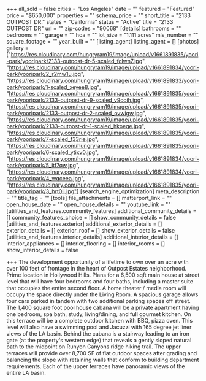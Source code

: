 +++
all_sold = false
cities = "Los Angeles"
date = ""
featured = "Featured"
price = "$650,000"
properties = ""
schema_price = ""
short_title = "2133 OUTPOST DR."
states = "California"
status = "Active"
title = "2133 OUTPOST DR"
url = ""
zip-codes = "90068"
[details]
bathrooms = ""
bedrooms = ""
garage = ""
hoa = ""
lot_size = "1.111 acres"
mls_number = ""
square_footage = ""
year_built = ""
[listing_agent]
listing_agent = []
[photos]
gallery = ["https://res.cloudinary.com/hungryram19/image/upload/v1661891835/yoori-park/yooripark/2133-outpost-dr-5-scaled_fclwn7.jpg", "https://res.cloudinary.com/hungryram19/image/upload/v1661891834/yoori-park/yooripark/2_r2mw1u.jpg", "https://res.cloudinary.com/hungryram19/image/upload/v1661891833/yoori-park/yooripark/1-scaled_xeyee8.jpg", "https://res.cloudinary.com/hungryram19/image/upload/v1661891835/yoori-park/yooripark/2133-outpost-dr-9-scaled_v9coih.jpg", "https://res.cloudinary.com/hungryram19/image/upload/v1661891835/yoori-park/yooripark/2133-outpost-dr-2-scaled_ovwigw.jpg", "https://res.cloudinary.com/hungryram19/image/upload/v1661891835/yoori-park/yooripark/2133-outpost-dr-1-scaled_hkoeqe.jpg", "https://res.cloudinary.com/hungryram19/image/upload/v1661891835/yoori-park/yooripark/7-scaled_f33rie.jpg", "https://res.cloudinary.com/hungryram19/image/upload/v1661891835/yoori-park/yooripark/6-scaled_ytixv0.jpg", "https://res.cloudinary.com/hungryram19/image/upload/v1661891834/yoori-park/yooripark/5_itf7qw.jpg", "https://res.cloudinary.com/hungryram19/image/upload/v1661891834/yoori-park/yooripark/4_wqceea.jpg", "https://res.cloudinary.com/hungryram19/image/upload/v1661891835/yoori-park/yooripark/3_hrt0ii.jpg"]
[search_engine_optimization]
meta_description = ""
title_tag = ""
[tools]
file_attachments = []
matterport_link = ""
open_house_date = ""
open_house_details = ""
youtube_link = ""
[utilities_and_features.community_features]
additional_community_details = []
community_features_choice = []
show_community_details = false
[utilities_and_features.exterior]
additional_exterior_details = []
exterior_details = []
exterior_roof = []
show_exterior_details = false
[utilities_and_features.interior_details]
additional_interior_details = []
interior_appliances = []
interior_flooring = []
interior_rooms = []
show_interior_details = false

+++
The development opportunity of a lifetime to own over an acre with over 100 feet of frontage in the heart of Outpost Estates neighborhood. Prime location in Hollywood Hills. Plans for a 6,500 sqft main house at street level that will have four bedrooms and four baths, including a master suite that occupies the entire second floor. A home theater / media room will occupy the space directly under the Living Room. A spacious garage allows four cars parked in tandem with two additional parking spaces off street. The 1,400 square foot pool house cabana will be a private apartment having one bedroom, spa bath, study, living/dining, and full gourmet kitchen. On this terrace will be a complete outdoor kitchen with BBQ, pizza oven. This level will also have a swimming pool and Jacuzzi with 165 degree jet liner views of the LA basin. Behind the cabana is a stairway leading to an iron gate (at the property's western edge) that reveals a gently sloped natural path to the midpoint on Runyon Canyons ridge hiking trail. The upper terraces will provide over 8,700 SF of flat outdoor spaces after grading and balancing the slope with retaining walls that conform to building department requirements. Each of the upper terraces have panoramic views of the entire LA basin.